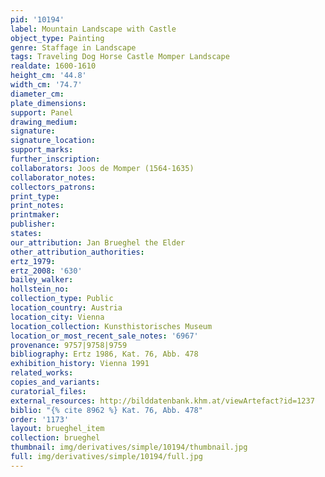 ```yaml
---
pid: '10194'
label: Mountain Landscape with Castle
object_type: Painting
genre: Staffage in Landscape
tags: Traveling Dog Horse Castle Momper Landscape
realdate: 1600-1610
height_cm: '44.8'
width_cm: '74.7'
diameter_cm: 
plate_dimensions: 
support: Panel
drawing_medium: 
signature: 
signature_location: 
support_marks: 
further_inscription: 
collaborators: Joos de Momper (1564-1635)
collaborator_notes: 
collectors_patrons: 
print_type: 
print_notes: 
printmaker: 
publisher: 
states: 
our_attribution: Jan Brueghel the Elder
other_attribution_authorities: 
ertz_1979: 
ertz_2008: '630'
bailey_walker: 
hollstein_no: 
collection_type: Public
location_country: Austria
location_city: Vienna
location_collection: Kunsthistorisches Museum
location_or_most_recent_sale_notes: '6967'
provenance: 9757|9758|9759
bibliography: Ertz 1986, Kat. 76, Abb. 478
exhibition_history: Vienna 1991
related_works: 
copies_and_variants: 
curatorial_files: 
external_resources: http://bilddatenbank.khm.at/viewArtefact?id=1237
biblio: "{% cite 8962 %} Kat. 76, Abb. 478"
order: '1173'
layout: brueghel_item
collection: brueghel
thumbnail: img/derivatives/simple/10194/thumbnail.jpg
full: img/derivatives/simple/10194/full.jpg
---
```

